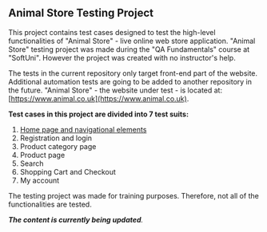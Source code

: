 ## Animal Store Testing Project

This project contains test cases designed to test the high-level functionalities of "Animal Store" - live online web store application. "Animal Store" testing project was made during the "QA Fundamentals" course at "SoftUni". However the project was created with no instructor's help.

The tests in the current repository only target front-end part of the website. Additional automation tests are going to be added to  another repository in the future. "Animal Store" - the website under test - is located at: [https://www.animal.co.uk](https://www.animal.co.uk).

**Test cases in this project are divided into 7 test suits:**
1. [Home page and navigational elements](./1.%20Home%20Page%20TS/README.md)
2. Registration and login
3. Product category page
4. Product page
5. Search
6. Shopping Cart and Checkout
7. My account



The testing project was made for training purposes. Therefore, not all of the functionalities are tested.

_**The content is currently being updated**._
